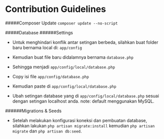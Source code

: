 # Contribution Guidelines

#####Composer Update
``` composer update --no-script ```

#####Database
######Settings
- Untuk menghindari konflik antar setingan berbeda, silahkan buat folder baru bernama local di: ```app/config```

- Kemudian buat file baru didalamnya bernama ```database.php```

- Sehingga menjadi ```app/config/local/database.php```

- Copy isi file ```app/config/database.php```

- Kemudian paste di ```app/config/local/database.php```

- Ubah setingan database yang di ```app/config/local/database.php``` sesuai dengan setingan localhost anda.
note: default menggunakan MySQL.

######Migrations & Seeds
- Setelah melakukan konfigurasi koneksi dan pembuatan database, silahkan lakukan
```php artisan migrate:install```
kemudian
```php artisan migrate```
dan ```php artisan db:seed```.